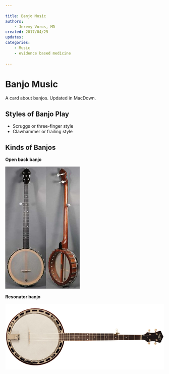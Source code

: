 ```yaml
---

title: Banjo Music
authors:
    - Jeremy Voros, MD
created: 2017/04/25
updates:
categories:
    - Music
    - evidence based medicine
 
---
```


# Banjo Music

A card about banjos. Updated in MacDown.

## Styles of Banjo Play

- Scruggs or three-finger style
- Clawhammer or frailing style

## Kinds of Banjos

**Open back banjo**

![open back banjo picture](image-1.jpg)

**Resonator banjo**

![resonator banjo picture](image-2.jpg)

